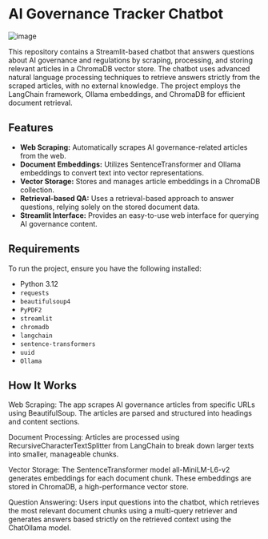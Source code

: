 # AI Governance Tracker Chatbot

![image](https://github.com/user-attachments/assets/9a19809e-327d-479b-9e63-379f5cc06ec6)

This repository contains a Streamlit-based chatbot that answers questions about AI governance and regulations by scraping, processing, and storing relevant articles in a ChromaDB vector store. The chatbot uses advanced natural language processing techniques to retrieve answers strictly from the scraped articles, with no external knowledge. The project employs the LangChain framework, Ollama embeddings, and ChromaDB for efficient document retrieval.

## Features

- **Web Scraping:** Automatically scrapes AI governance-related articles from the web.
- **Document Embeddings:** Utilizes SentenceTransformer and Ollama embeddings to convert text into vector representations.
- **Vector Storage:** Stores and manages article embeddings in a ChromaDB collection.
- **Retrieval-based QA:** Uses a retrieval-based approach to answer questions, relying solely on the stored document data.
- **Streamlit Interface:** Provides an easy-to-use web interface for querying AI governance content.

## Requirements

To run the project, ensure you have the following installed:

- Python 3.12
- `requests`
- `beautifulsoup4`
- `PyPDF2`
- `streamlit`
- `chromadb`
- `langchain`
- `sentence-transformers`
- `uuid`
- `Ollama`

## How It Works
Web Scraping:
The app scrapes AI governance articles from specific URLs using BeautifulSoup. The articles are parsed and structured into headings and content sections.

Document Processing:
Articles are processed using RecursiveCharacterTextSplitter from LangChain to break down larger texts into smaller, manageable chunks.

Vector Storage:
The SentenceTransformer model all-MiniLM-L6-v2 generates embeddings for each document chunk. These embeddings are stored in ChromaDB, a high-performance vector store.

Question Answering:
Users input questions into the chatbot, which retrieves the most relevant document chunks using a multi-query retriever and generates answers based strictly on the retrieved context using the ChatOllama model.


